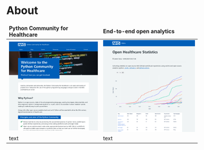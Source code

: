 # About

<table>
	<thead>
		<td>
			<b>Python Community for Healthcare</b>
		</td>
		<td>
			<b>End-to-end open analytics</b>
		</td>
	</thead>
	<tr>
		<td>
			<img width="289" alt="pycom" src="/img/pycom.png">
		</td>
		<td>
			<img width="306" alt="render-one" src="/img/open_health.png">
		</td>
	</tr>
	<tr>
		<td>
			text
		</td>
		<td>
			text
		</td>
	</tr>
</table>

<!--
**craig-shenton/craig-shenton** is a ✨ _special_ ✨ repository because its `README.md` (this file) appears on your GitHub profile. -->
